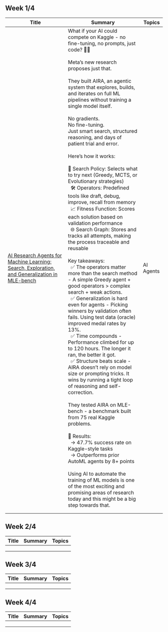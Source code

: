 ## Week 1/4
| Title | Summary | Topics | 
| --- | --- | --- |
| [AI Research Agents for Machine Learning: Search, Exploration, and Generalization in MLE-bench](https://arxiv.org/pdf/2507.02554) | What if your AI could compete on Kaggle - no fine-tuning, no prompts, just code? 🤖🏅 <br><br>Meta’s new research proposes just that. <br><br>They built AIRA, an agentic system that explores, builds, and iterates on full ML pipelines without training a single model itself. <br><br>No gradients. <br>No fine-tuning. <br>Just smart search, structured reasoning, and days of patient trial and error. <br><br>Here’s how it works: <br><br>🧠 Search Policy: Selects what to try next (Greedy, MCTS, or Evolutionary strategies) <br> &nbsp; 🛠️ Operators: Predefined tools like draft, debug, improve, recall from memory <br> &nbsp;  📈 Fitness Function: Scores each solution based on validation performance <br> &nbsp;  🌐 Search Graph: Stores and tracks all attempts, making the process traceable and reusable <br><br>Key takeaways: <br> &nbsp; ✅ The operators matter more than the search method - A simple Greedy agent + good operators > complex search + weak actions. <br> &nbsp; ✅ Generalization is hard even for agents - Picking winners by validation often fails. Using test data (oracle) improved medal rates by 13%. <br> &nbsp; ✅ Time compounds - Performance climbed for up to 120 hours. The longer it ran, the better it got. <br> &nbsp; ✅ Structure beats scale - AIRA doesn’t rely on model size or prompting tricks. It wins by running a tight loop of reasoning and self-correction. <br><br>They tested AIRA on MLE-bench - a benchmark built from 75 real Kaggle problems. <br><br>🎯 Results: <br> &nbsp;  -> 47.7% success rate on Kaggle-style tasks <br> &nbsp;  -> Outperforms prior AutoML agents by 8+ points <br><br>Using AI to automate the training of ML models is one of the most exciting and promising areas of research today and this might be a big step towards that. | AI Agents | 
| []() |  |  |
| []() |  |  |


## Week 2/4
| Title | Summary | Topics |
| --- | --- | --- |
| []() |  |  |
| []() |  |  |
| []() |  |  |

## Week 3/4
| Title | Summary | Topics |
| --- | --- | --- |
| []() |  |  |
| []() |  |  |
| []() |  |  |

## Week 4/4
| Title | Summary | Topics |
| --- | --- | --- |
| []() |  |  |
| []() |  |  |
| []() |  |  |
